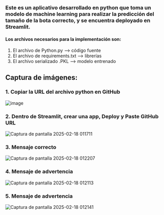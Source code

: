 ### Este es un aplicativo desarrollado en python que toma un modelo de machine learning para realizar la predicción del tamaño de la bota correcto, y se encuentra deployado en Streamlit.
#### Los archivos necesarios para la implementación son:
1.	El archivo de Python.py --> código fuente
2.	El archivo de requirements.txt --> librerías
3.	El archivo serializado .PKL --> modelo entrenado

## Captura de imágenes:
### 1. Copiar la URL del archivo python en GitHub
![image](https://github.com/user-attachments/assets/b813ff35-2a4d-4561-b2bb-153829dfa2a1)

### 2. Dentro de Streamlit, crear una app, Deploy y Paste GitHub URL
 
![Captura de pantalla 2025-02-18 011711](https://github.com/user-attachments/assets/40efaadf-5ada-4270-83a0-da2b9fb90e0e)

### 3. Mensaje correcto
![Captura de pantalla 2025-02-18 012207](https://github.com/user-attachments/assets/d040d25f-87d6-42af-a84d-1b63d131df6d)

### 4. Mensaje de advertencia
![Captura de pantalla 2025-02-18 012113](https://github.com/user-attachments/assets/731942b6-b8a4-4786-8a3a-091107d7c6b2)

### 5. Mensaje de advertencia
![Captura de pantalla 2025-02-18 012141](https://github.com/user-attachments/assets/7d3d0884-a39a-4221-927f-f3b553fcffd9)

